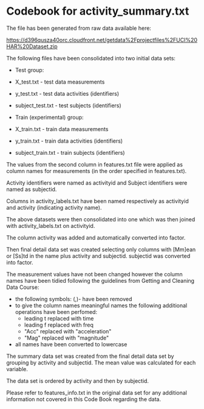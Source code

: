 # Codebook for activity_summary.txt

The file has been generated from raw data available here:

https://d396qusza40orc.cloudfront.net/getdata%2Fprojectfiles%2FUCI%20HAR%20Dataset.zip


The following files have been consolidated into two initial data sets:

* Test group:
 * X_test.txt - test data measurements
 * y_test.txt - test data activities (identifiers)
 * subject_test.txt - test subjects (identifiers)

* Train (experimental) group:
 * X_train.txt - train data measurements
 * y_train.txt - train data activities (identifiers)
 * subject_train.txt - train subjects (identifiers)


The values from the second column in features.txt file were applied as column names for measurements (in the order specified in features.txt).

Activity identifiers were named as activityid and Subject identifiers were named as subjectid.

Columns in activity_labels.txt have been named respectively as activityid and activity (indicating activity name).

The above datasets were then consolidated into one which was then joined with activity_labels.txt on activityid. 

The column activity was added and automatically converted into factor.

Then final detail data set was created selecting only columns with [Mm]ean or [Ss]td in the name plus activity and subjectid.
subjectid was converted into factor.

The measurement values have not been changed however the column names have been tidied following the guidelines 
from Getting and Cleaning Data Course:
* the following symbols: (,)- have been removed
* to give the column names meaningful names the following additional operations have been perfomed:
  * leading t replaced with time
  * leading f replaced with freq
  * "Acc" replaced with "acceleration"
  * "Mag" replaced with "magnitude"
* all names have been converted to lowercase


The summary data set was created from the final detail data set by grouping by activity and subjectid. The mean value was calculated
for each variable.

The data set is ordered by activity and then by subjectid.


Please refer to features_info.txt in the original data set for any additional information not covered in this Code Book regarding the data.

